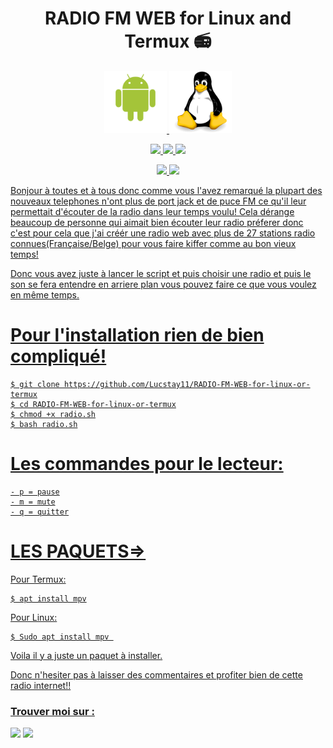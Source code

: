<h1 align="center">RADIO FM WEB for Linux and Termux 📻 </h1>
<p align="center"> <a href="https://developer.android.com" target="_blank" rel="noreferrer"> <img src="https://raw.githubusercontent.com/devicons/devicon/master/icons/android/android-original-wordmark.svg" alt="android" width="100" height="100"/> </a> <a href="https://www.linux.org/" target="_blank" rel="noreferrer"> <img src="https://raw.githubusercontent.com/devicons/devicon/master/icons/linux/linux-original.svg" alt="linux" width="100" height="100"/></p>  
 
<p align="center">
  <img src="https://img.shields.io/badge/Author-Lucstay11-cyan?style=flat-square">
  <img src="https://img.shields.io/badge/Open%20Source-Yes-cyan?style=flat-square">
  <img src="https://img.shields.io/badge/Written%20In-Bash-cyan?style=flat-square">
 </p>

<p align="center">
<img src=".termux.png">
<img src=".linux.jpg">
</p>

<p>Bonjour à toutes et à tous donc comme vous l'avez remarqué la plupart des nouveaux telephones n'ont plus de port jack et de puce FM ce qu'il leur permettait d'écouter de la radio dans leur temps voulu! Cela dérange beaucoup de personne qui aimait bien écouter leur radio préferer donc c'est pour cela que j'ai créér une radio web avec plus de 27 stations radio connues(Française/Belge) pour vous faire kiffer comme au bon vieux temps!

Donc vous avez juste à lancer le script et puis choisir une radio et puis le son se fera entendre en arriere plan vous pouvez faire ce que vous voulez en même temps.</p> 

# Pour l'installation rien de bien compliqué!

 ```
 $ git clone https://github.com/Lucstay11/RADIO-FM-WEB-for-linux-or-termux
 $ cd RADIO-FM-WEB-for-linux-or-termux
 $ chmod +x radio.sh
 $ bash radio.sh
 ```
  
 # Les commandes pour le lecteur:
 ```
 - p = pause
 - m = mute
 - q = quitter
 ```
 
# LES PAQUETS=>

Pour Termux:
```
$ apt install mpv
```
Pour Linux:
```
$ Sudo apt install mpv 
```
Voila il y a juste un paquet à installer.

Donc n'hesiter pas à laisser des commentaires et profiter bien de cette radio internet!!

### Trouver moi sur :
<p align="left">
  <a href="https://github.com/Lucstay11" target="_blank"><img src="https://img.shields.io/badge/Github-Lucstay11-green?style=for-the-badge&logo=github"></a>
<a href="https://discord.gg/ZGfGVmaC" target="_blank"><img src="https://img.shields.io/badge/Discord-Lucstay11-pink?style=for-the-badge&logo=discord">
</p>

